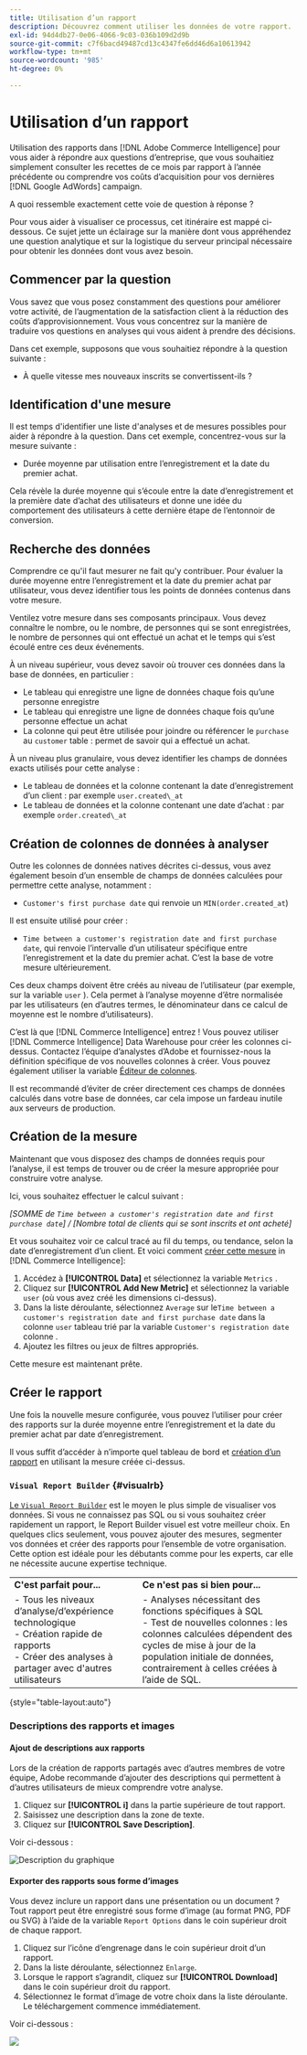 ```yaml
---
title: Utilisation d’un rapport
description: Découvrez comment utiliser les données de votre rapport.
exl-id: 94d4db27-0e06-4066-9c03-036b109d2d9b
source-git-commit: c7f6bacd49487cd13c4347fe6dd46d6a10613942
workflow-type: tm+mt
source-wordcount: '985'
ht-degree: 0%

---
```


# Utilisation d’un rapport

Utilisation des rapports dans [!DNL Adobe Commerce Intelligence] pour vous aider à répondre aux questions d’entreprise, que vous souhaitiez simplement consulter les recettes de ce mois par rapport à l’année précédente ou comprendre vos coûts d’acquisition pour vos dernières [!DNL Google AdWords] campaign.

A quoi ressemble exactement cette voie de question à réponse ?

Pour vous aider à visualiser ce processus, cet itinéraire est mappé ci-dessous. Ce sujet jette un éclairage sur la manière dont vous appréhendez une question analytique et sur la logistique du serveur principal nécessaire pour obtenir les données dont vous avez besoin.

## Commencer par la question

Vous savez que vous posez constamment des questions pour améliorer votre activité, de l’augmentation de la satisfaction client à la réduction des coûts d’approvisionnement. Vous vous concentrez sur la manière de traduire vos questions en analyses qui vous aident à prendre des décisions.

Dans cet exemple, supposons que vous souhaitiez répondre à la question suivante :

* À quelle vitesse mes nouveaux inscrits se convertissent-ils ?

## Identification d&#39;une mesure

Il est temps d&#39;identifier une liste d&#39;analyses et de mesures possibles pour aider à répondre à la question. Dans cet exemple, concentrez-vous sur la mesure suivante :

* Durée moyenne par utilisation entre l’enregistrement et la date du premier achat.

Cela révèle la durée moyenne qui s’écoule entre la date d’enregistrement et la première date d’achat des utilisateurs et donne une idée du comportement des utilisateurs à cette dernière étape de l’entonnoir de conversion.

## Recherche des données

Comprendre ce qu&#39;il faut mesurer ne fait qu&#39;y contribuer. Pour évaluer la durée moyenne entre l’enregistrement et la date du premier achat par utilisateur, vous devez identifier tous les points de données contenus dans votre mesure.

Ventilez votre mesure dans ses composants principaux. Vous devez connaître le nombre, ou le nombre, de personnes qui se sont enregistrées, le nombre de personnes qui ont effectué un achat et le temps qui s’est écoulé entre ces deux événements.

À un niveau supérieur, vous devez savoir où trouver ces données dans la base de données, en particulier :

* Le tableau qui enregistre une ligne de données chaque fois qu’une personne enregistre
* Le tableau qui enregistre une ligne de données chaque fois qu’une personne effectue un achat
* La colonne qui peut être utilisée pour joindre ou référencer le `purchase` au `customer` table : permet de savoir qui a effectué un achat.

À un niveau plus granulaire, vous devez identifier les champs de données exacts utilisés pour cette analyse :

* Le tableau de données et la colonne contenant la date d’enregistrement d’un client : par exemple `user.created\_at`
* Le tableau de données et la colonne contenant une date d’achat : par exemple `order.created\_at`

## Création de colonnes de données à analyser

Outre les colonnes de données natives décrites ci-dessus, vous avez également besoin d’un ensemble de champs de données calculées pour permettre cette analyse, notamment :

* `Customer's first purchase date` qui renvoie un `MIN(order.created_at`)

Il est ensuite utilisé pour créer :

* `Time between a customer's registration date and first purchase date`, qui renvoie l’intervalle d’un utilisateur spécifique entre l’enregistrement et la date du premier achat. C’est la base de votre mesure ultérieurement.

Ces deux champs doivent être créés au niveau de l’utilisateur (par exemple, sur la variable `user` ). Cela permet à l’analyse moyenne d’être normalisée par les utilisateurs (en d’autres termes, le dénominateur dans ce calcul de moyenne est le nombre d’utilisateurs).

C’est là que [!DNL Commerce Intelligence] entrez ! Vous pouvez utiliser [!DNL Commerce Intelligence] Data Warehouse pour créer les colonnes ci-dessus. Contactez l’équipe d’analystes d’Adobe et fournissez-nous la définition spécifique de vos nouvelles colonnes à créer. Vous pouvez également utiliser la variable [Éditeur de colonnes](../../data-analyst/data-warehouse-mgr/creating-calculated-columns.md).

Il est recommandé d’éviter de créer directement ces champs de données calculés dans votre base de données, car cela impose un fardeau inutile aux serveurs de production.

## Création de la mesure

Maintenant que vous disposez des champs de données requis pour l’analyse, il est temps de trouver ou de créer la mesure appropriée pour construire votre analyse.

Ici, vous souhaitez effectuer le calcul suivant :


_[SOMME de `Time between a customer's registration date and first purchase date`] / [Nombre total de clients qui se sont inscrits et ont acheté]_

Et vous souhaitez voir ce calcul tracé au fil du temps, ou tendance, selon la date d’enregistrement d’un client. Et voici comment [créer cette mesure](../../data-user/reports/ess-manage-data-metrics.md) in [!DNL Commerce Intelligence]:

1. Accédez à **[!UICONTROL Data]** et sélectionnez la variable `Metrics` .
1. Cliquez sur **[!UICONTROL Add New Metric]** et sélectionnez la variable `user` (où vous avez créé les dimensions ci-dessus).
1. Dans la liste déroulante, sélectionnez `Average` sur le`Time between a customer's registration date and first purchase date` dans la colonne `user` tableau trié par la variable `Customer's registration date`  colonne .
1. Ajoutez les filtres ou jeux de filtres appropriés.

Cette mesure est maintenant prête.

## Créer le rapport

Une fois la nouvelle mesure configurée, vous pouvez l’utiliser pour créer des rapports sur la durée moyenne entre l’enregistrement et la date du premier achat par date d’enregistrement.

Il vous suffit d’accéder à n’importe quel tableau de bord et [création d’un rapport](../../data-user/reports/ess-manage-data-metrics.md) en utilisant la mesure créée ci-dessus.

### `Visual Report Builder` {#visualrb}

[Le `Visual Report Builder`](../../data-user/reports/ess-rpt-build-visual.md) est le moyen le plus simple de visualiser vos données. Si vous ne connaissez pas SQL ou si vous souhaitez créer rapidement un rapport, le Report Builder visuel est votre meilleur choix. En quelques clics seulement, vous pouvez ajouter des mesures, segmenter vos données et créer des rapports pour l’ensemble de votre organisation. Cette option est idéale pour les débutants comme pour les experts, car elle ne nécessite aucune expertise technique.

|  |  |
|--- |--- |
| **C&#39;est parfait pour...** | **Ce n&#39;est pas si bien pour...** |
| - Tous les niveaux d’analyse/d’expérience technologique<br>- Création rapide de rapports<br>- Créer des analyses à partager avec d&#39;autres utilisateurs | - Analyses nécessitant des fonctions spécifiques à SQL<br>- Test de nouvelles colonnes : les colonnes calculées dépendent des cycles de mise à jour de la population initiale de données, contrairement à celles créées à l’aide de SQL. |

{style="table-layout:auto"}

### Descriptions des rapports et images

#### Ajout de descriptions aux rapports

Lors de la création de rapports partagés avec d’autres membres de votre équipe, Adobe recommande d’ajouter des descriptions qui permettent à d’autres utilisateurs de mieux comprendre votre analyse.

1. Cliquez sur **[!UICONTROL i]** dans la partie supérieure de tout rapport.
1. Saisissez une description dans la zone de texte.
1. Cliquez sur **[!UICONTROL Save Description]**.

Voir ci-dessous :

![Description du graphique](../../assets/Chart_Description.gif)

#### Exporter des rapports sous forme d’images

Vous devez inclure un rapport dans une présentation ou un document ? Tout rapport peut être enregistré sous forme d’image (au format PNG, PDF ou SVG) à l’aide de la variable `Report Options` dans le coin supérieur droit de chaque rapport.

1. Cliquez sur l’icône d’engrenage dans le coin supérieur droit d’un rapport.
1. Dans la liste déroulante, sélectionnez `Enlarge`.
1. Lorsque le rapport s’agrandit, cliquez sur **[!UICONTROL Download]** dans le coin supérieur droit du rapport.
1. Sélectionnez le format d’image de votre choix dans la liste déroulante. Le téléchargement commence immédiatement.

Voir ci-dessous :

![](../../assets/exp-rep-as-image.gif)
